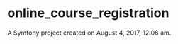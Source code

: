online_course_registration
==========================

A Symfony project created on August 4, 2017, 12:06 am.

